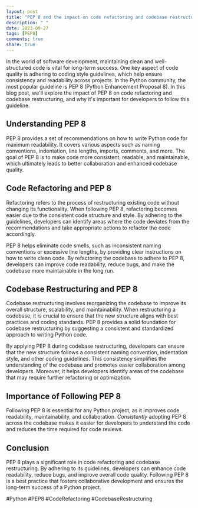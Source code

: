 ```yaml
---
layout: post
title: "PEP 8 and the impact on code refactoring and codebase restructuring"
description: " "
date: 2023-09-27
tags: [PEP8]
comments: true
share: true
---
```


In the world of software development, maintaining clean and well-structured code is vital for long-term success. One key aspect of code quality is adhering to coding style guidelines, which help ensure consistency and readability across projects. In the Python community, the most popular guideline is PEP 8 (Python Enhancement Proposal 8). In this blog post, we'll explore the impact of PEP 8 on code refactoring and codebase restructuring, and why it's important for developers to follow this guideline.

## Understanding PEP 8

PEP 8 provides a set of recommendations on how to write Python code for maximum readability. It covers various aspects such as naming conventions, indentation, line lengths, imports, comments, and more. The goal of PEP 8 is to make code more consistent, readable, and maintainable, which ultimately leads to better collaboration and enhanced codebase quality.

## Code Refactoring and PEP 8

Refactoring refers to the process of restructuring existing code without changing its functionality. When following PEP 8, refactoring becomes easier due to the consistent code structure and style. By adhering to the guidelines, developers can identify areas where the code deviates from the recommendations and take appropriate actions to refactor the code accordingly.

PEP 8 helps eliminate code smells, such as inconsistent naming conventions or excessive line lengths, by providing clear instructions on how to write clean code. By refactoring the codebase to adhere to PEP 8, developers can improve code readability, reduce bugs, and make the codebase more maintainable in the long run.

## Codebase Restructuring and PEP 8

Codebase restructuring involves reorganizing the codebase to improve its overall structure, scalability, and maintainability. When restructuring a codebase, it is crucial to ensure that the new structure aligns with best practices and coding standards. PEP 8 provides a solid foundation for codebase restructuring by suggesting a consistent and standardized approach to writing Python code.

By applying PEP 8 during codebase restructuring, developers can ensure that the new structure follows a consistent naming convention, indentation style, and other coding guidelines. This consistency simplifies the understanding of the codebase and promotes easier collaboration among developers. Moreover, it helps developers identify areas of the codebase that may require further refactoring or optimization.

## Importance of Following PEP 8

Following PEP 8 is essential for any Python project, as it improves code readability, maintainability, and collaboration. *Consistently* adopting PEP 8 across the codebase makes it easier for developers to understand the code and reduces the time required for code reviews.

## Conclusion

PEP 8 plays a significant role in code refactoring and codebase restructuring. By adhering to its guidelines, developers can enhance code readability, reduce bugs, and improve overall code quality. Following PEP 8 is a best practice that fosters collaborative development and ensures the long-term success of a Python project.

#Python #PEP8 #CodeRefactoring #CodebaseRestructuring
